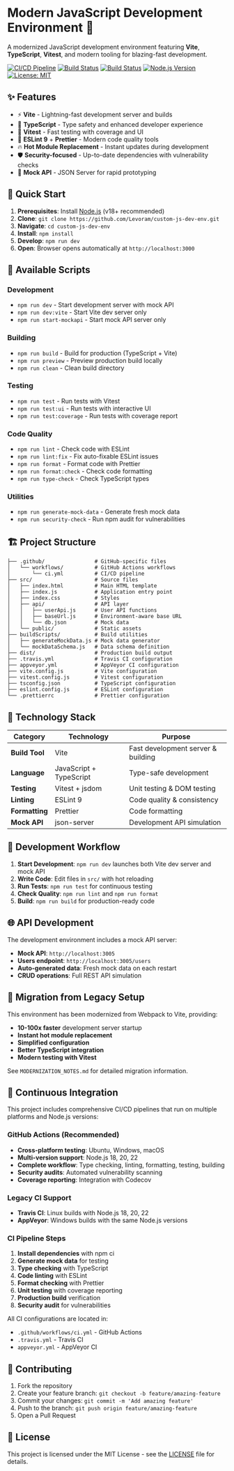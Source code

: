 # Modern JavaScript Development Environment 🚀

A modernized JavaScript development environment featuring **Vite**, **TypeScript**, **Vitest**, and modern tooling for blazing-fast development.

[![CI/CD Pipeline](https://github.com/Levoram/custom-js-dev-env/actions/workflows/ci.yml/badge.svg)](https://github.com/Levoram/custom-js-dev-env/actions/workflows/ci.yml)
[![Build Status](https://travis-ci.org/Levoram/custom-js-dev-env.svg?branch=master)](https://travis-ci.org/Levoram/custom-js-dev-env)
[![Build Status](https://ci.appveyor.com/api/projects/status/1q8x0si4054u15cj/branch/master?svg=true)](https://ci.appveyor.com/project/Levoram/custom-js-dev-env)
[![Node.js Version](https://img.shields.io/badge/node-%3E%3D18-brightgreen.svg)](https://nodejs.org/)
[![License: MIT](https://img.shields.io/badge/License-MIT-yellow.svg)](https://opensource.org/licenses/MIT)

## ✨ Features

- ⚡ **Vite** - Lightning-fast development server and builds
- 🔷 **TypeScript** - Type safety and enhanced developer experience
- 🧪 **Vitest** - Fast testing with coverage and UI
- 🎨 **ESLint 9** + **Prettier** - Modern code quality tools
- 🔥 **Hot Module Replacement** - Instant updates during development
- 🛡️ **Security-focused** - Up-to-date dependencies with vulnerability checks
- 🎯 **Mock API** - JSON Server for rapid prototyping

## 🚀 Quick Start

1. **Prerequisites**: Install [Node.js](https://nodejs.org) (v18+ recommended)
2. **Clone**: `git clone https://github.com/Levoram/custom-js-dev-env.git`
3. **Navigate**: `cd custom-js-dev-env`
4. **Install**: `npm install`
5. **Develop**: `npm run dev`
6. **Open**: Browser opens automatically at `http://localhost:3000`

## 📜 Available Scripts

### Development

- `npm run dev` - Start development server with mock API
- `npm run dev:vite` - Start Vite dev server only
- `npm run start-mockapi` - Start mock API server only

### Building

- `npm run build` - Build for production (TypeScript + Vite)
- `npm run preview` - Preview production build locally
- `npm run clean` - Clean build directory

### Testing

- `npm run test` - Run tests with Vitest
- `npm run test:ui` - Run tests with interactive UI
- `npm run test:coverage` - Run tests with coverage report

### Code Quality

- `npm run lint` - Check code with ESLint
- `npm run lint:fix` - Fix auto-fixable ESLint issues
- `npm run format` - Format code with Prettier
- `npm run format:check` - Check code formatting
- `npm run type-check` - Check TypeScript types

### Utilities

- `npm run generate-mock-data` - Generate fresh mock data
- `npm run security-check` - Run npm audit for vulnerabilities

## 🏗️ Project Structure

```
├── .github/                # GitHub-specific files
│   └── workflows/          # GitHub Actions workflows
│       └── ci.yml          # CI/CD pipeline
├── src/                    # Source files
│   ├── index.html          # Main HTML template
│   ├── index.js            # Application entry point
│   ├── index.css           # Styles
│   ├── api/                # API layer
│   │   ├── userApi.js      # User API functions
│   │   ├── baseUrl.js      # Environment-aware base URL
│   │   └── db.json         # Mock data
│   └── public/             # Static assets
├── buildScripts/           # Build utilities
│   ├── generateMockData.js # Mock data generator
│   └── mockDataSchema.js   # Data schema definition
├── dist/                   # Production build output
├── .travis.yml             # Travis CI configuration
├── appveyor.yml            # AppVeyor CI configuration
├── vite.config.js          # Vite configuration
├── vitest.config.js        # Vitest configuration
├── tsconfig.json           # TypeScript configuration
├── eslint.config.js        # ESLint configuration
└── .prettierrc             # Prettier configuration
```

## 🔧 Technology Stack

| Category       | Technology              | Purpose                            |
| -------------- | ----------------------- | ---------------------------------- |
| **Build Tool** | Vite                    | Fast development server & building |
| **Language**   | JavaScript + TypeScript | Type-safe development              |
| **Testing**    | Vitest + jsdom          | Unit testing & DOM testing         |
| **Linting**    | ESLint 9                | Code quality & consistency         |
| **Formatting** | Prettier                | Code formatting                    |
| **Mock API**   | json-server             | Development API simulation         |

## 🎯 Development Workflow

1. **Start Development**: `npm run dev` launches both Vite dev server and mock API
2. **Write Code**: Edit files in `src/` with hot reloading
3. **Run Tests**: `npm run test` for continuous testing
4. **Check Quality**: `npm run lint` and `npm run format`
5. **Build**: `npm run build` for production-ready code

## 🌐 API Development

The development environment includes a mock API server:

- **Mock API**: `http://localhost:3005`
- **Users endpoint**: `http://localhost:3005/users`
- **Auto-generated data**: Fresh mock data on each restart
- **CRUD operations**: Full REST API simulation

## 🚀 Migration from Legacy Setup

This environment has been modernized from Webpack to Vite, providing:

- **10-100x faster** development server startup
- **Instant hot module replacement**
- **Simplified configuration**
- **Better TypeScript integration**
- **Modern testing with Vitest**

See `MODERNIZATION_NOTES.md` for detailed migration information.

## 🔄 Continuous Integration

This project includes comprehensive CI/CD pipelines that run on multiple platforms and Node.js versions:

### GitHub Actions (Recommended)

- **Cross-platform testing**: Ubuntu, Windows, macOS
- **Multi-version support**: Node.js 18, 20, 22
- **Complete workflow**: Type checking, linting, formatting, testing, building
- **Security audits**: Automated vulnerability scanning
- **Coverage reporting**: Integration with Codecov

### Legacy CI Support

- **Travis CI**: Linux builds with Node.js 18, 20, 22
- **AppVeyor**: Windows builds with the same Node.js versions

### CI Pipeline Steps

1. **Install dependencies** with npm ci
2. **Generate mock data** for testing
3. **Type checking** with TypeScript
4. **Code linting** with ESLint
5. **Format checking** with Prettier
6. **Unit testing** with coverage reporting
7. **Production build** verification
8. **Security audit** for vulnerabilities

All CI configurations are located in:

- `.github/workflows/ci.yml` - GitHub Actions
- `.travis.yml` - Travis CI
- `appveyor.yml` - AppVeyor CI

## 🤝 Contributing

1. Fork the repository
2. Create your feature branch: `git checkout -b feature/amazing-feature`
3. Commit your changes: `git commit -m 'Add amazing feature'`
4. Push to the branch: `git push origin feature/amazing-feature`
5. Open a Pull Request

## 📄 License

This project is licensed under the MIT License - see the [LICENSE](LICENSE) file for details.
